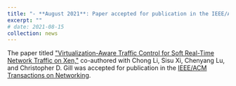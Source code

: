 ```yaml
---
title: "- **August 2021**: Paper accepted for publication in the IEEE/ACM Transactions on Networking"
excerpt: ""
# date: 2021-08-15
collection: news
---
```


The paper titled ["Virtualization-Aware Traffic Control for Soft Real-Time Network Traffic on Xen,"]()
co-authored with Chong Li, Sisu Xi, Chenyang Lu, and Christopher D. Gill was accepted for publication in the [IEEE/ACM Transactions on Networking](https://dl.acm.org/journal/ton).